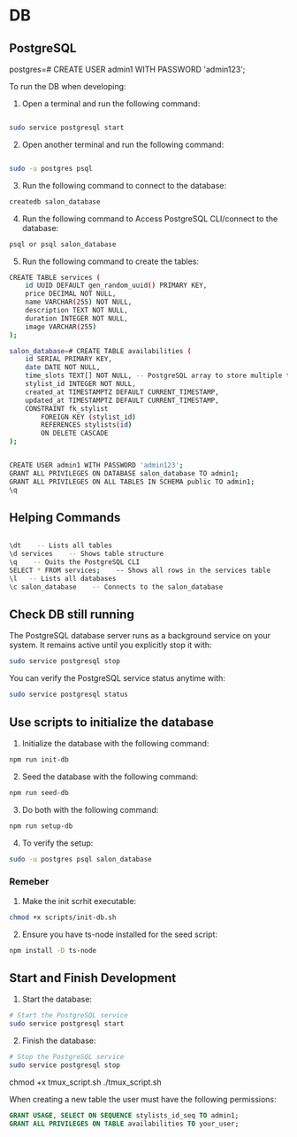 # DB

## PostgreSQL

postgres=# CREATE USER admin1 WITH PASSWORD 'admin123';

To run the DB when developing:

1. Open a terminal and run the following command:

```bash

sudo service postgresql start

```

2. Open another terminal and run the following command:

```bash

sudo -u postgres psql

```

3. Run the following command to connect to the database:

```bash
createdb salon_database
```

4. Run the following command to Access PostgreSQL CLI/connect to the database:

```bash
psql or psql salon_database
```

5. Run the following command to create the tables:

```bash
CREATE TABLE services (
    id UUID DEFAULT gen_random_uuid() PRIMARY KEY,
    price DECIMAL NOT NULL,
    name VARCHAR(255) NOT NULL,
    description TEXT NOT NULL,
    duration INTEGER NOT NULL,
    image VARCHAR(255)
);

salon_database=# CREATE TABLE availabilities (
    id SERIAL PRIMARY KEY,
    date DATE NOT NULL,
    time_slots TEXT[] NOT NULL, -- PostgreSQL array to store multiple time slots
    stylist_id INTEGER NOT NULL,
    created_at TIMESTAMPTZ DEFAULT CURRENT_TIMESTAMP,
    updated_at TIMESTAMPTZ DEFAULT CURRENT_TIMESTAMP,
    CONSTRAINT fk_stylist
        FOREIGN KEY (stylist_id)
        REFERENCES stylists(id)
        ON DELETE CASCADE
);


CREATE USER admin1 WITH PASSWORD 'admin123';
GRANT ALL PRIVILEGES ON DATABASE salon_database TO admin1;
GRANT ALL PRIVILEGES ON ALL TABLES IN SCHEMA public TO admin1;
\q
```

## Helping Commands

```bash

\dt    -- Lists all tables
\d services    -- Shows table structure
\q    -- Quits the PostgreSQL CLI
SELECT * FROM services;    -- Shows all rows in the services table
\l   -- Lists all databases
\c salon_database    -- Connects to the salon_database
```

## Check DB still running

The PostgreSQL database server runs as a background service on your system. It remains active until you explicitly stop it with:

```bash
sudo service postgresql stop
```

You can verify the PostgreSQL service status anytime with:

```bash
sudo service postgresql status
```

## Use scripts to initialize the database

1. Initialize the database with the following command:

```bash
npm run init-db
```

2. Seed the database with the following command:

```bash
npm run seed-db
```

3. Do both with the following command:

```bash
npm run setup-db
```

4. To verify the setup:

```bash
sudo -u postgres psql salon_database
```

### Remeber

1. Make the init scrhit executable:

```bash
chmod +x scripts/init-db.sh
```

2. Ensure you have ts-node installed for the seed script:

```bash
npm install -D ts-node
```

## Start and Finish Development

1. Start the database:

```bash
# Start the PostgreSQL service
sudo service postgresql start
```

2. Finish the database:

```bash
# Stop the PostgreSQL service
sudo service postgresql stop
```

chmod +x tmux_script.sh
./tmux_script.sh

When creating a new table the user must have the following permissions:

```sql
GRANT USAGE, SELECT ON SEQUENCE stylists_id_seq TO admin1;
GRANT ALL PRIVILEGES ON TABLE availabilities TO your_user;

```
